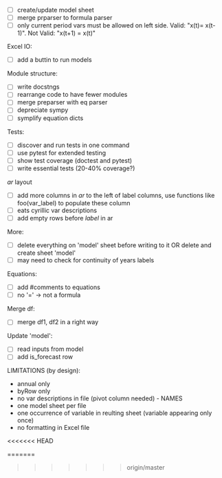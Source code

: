 -[ ] create/update model sheet
-[ ] merge prparser to formula parser
-[ ] only current period vars must be allowed on left side. Valid: "x(t)= x(t-1)". Not Valid: "x(t+1) = x(t)"

Excel IO:
- [ ] add a buttin to run models 

Module structure:
-[ ] write docstngs
-[ ] rearrange code to have fewer modules
-[ ] merge preparser with eq parser
-[ ] depreciate sympy
-[ ] symplify equation dicts

Tests:
-[ ] discover and run tests in one command
-[ ] use pytest for extended testing
-[ ] show test coverage (doctest and pytest)
-[ ] write essential tests (20-40% coverage?) 

*ar* layout
-[ ] add more columns in *ar* to the left of label columns, use functions like 
    foo(var_label) to populate these column
-[ ] eats cyrillic var descriptions
-[ ] add empty rows before *label* in ar

More:
-[ ] delete everything on 'model' sheet before writing to it OR delete and 
     create sheet 'model'
-[ ] may need to check for continuity of years labels

Equations:
-[ ] add #comments to equations 
-[ ] no '=' -> not a formula

Merge df:
-[ ] merge df1, df2 in a right way

Update 'model':
-[ ] read inputs from model
-[ ] add is_forecast row

LIMITATIONS (by design):
- annual only
- byRow only 
- no var descriptions in file (pivot column needed) - NAMES
- one model sheet per file
- one occurrence of variable in reulting sheet (variable appearing only once)
- no formatting in Excel file

<<<<<<< HEAD
 
=======
 
>>>>>>> origin/master
